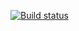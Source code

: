 [![Build status](https://ci.appveyor.com/api/projects/status/3p302wu2mie1qgog?svg=true)](https://ci.appveyor.com/project/Marusya-Belova/pageobjects-uetk7)